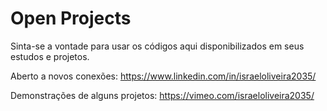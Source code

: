 # Open Projects

Sinta-se a vontade para usar os códigos aqui disponibilizados em seus estudos e projetos.

Aberto a novos conexões: https://www.linkedin.com/in/israeloliveira2035/

Demonstrações de alguns projetos: https://vimeo.com/israeloliveira2035/
